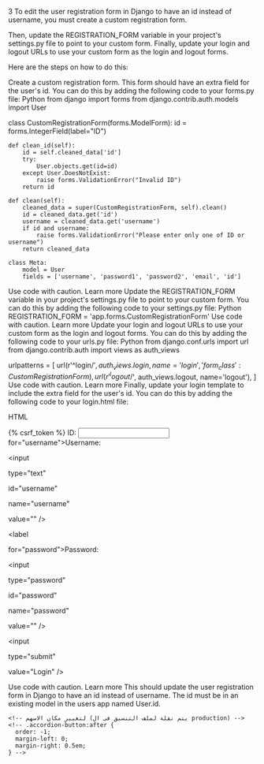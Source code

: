 3
To edit the user registration form in Django to have an id instead of username, you must create a custom registration form.

Then, update the REGISTRATION_FORM variable in your project's settings.py file to point to your custom form. Finally, update your login and logout URLs to use your custom form as the login and logout forms.

Here are the steps on how to do this:

Create a custom registration form. This form should have an extra field for the user's id. You can do this by adding the following code to your forms.py file:
Python
from django import forms
from django.contrib.auth.models import User

class CustomRegistrationForm(forms.ModelForm):
    id = forms.IntegerField(label="ID")

    def clean_id(self):
        id = self.cleaned_data['id']
        try:
            User.objects.get(id=id)
        except User.DoesNotExist:
            raise forms.ValidationError("Invalid ID")
        return id

    def clean(self):
        cleaned_data = super(CustomRegistrationForm, self).clean()
        id = cleaned_data.get('id')
        username = cleaned_data.get('username')
        if id and username:
            raise forms.ValidationError("Please enter only one of ID or username")
        return cleaned_data

    class Meta:
        model = User
        fields = ['username', 'password1', 'password2', 'email', 'id']
Use code with caution. Learn more
Update the REGISTRATION_FORM variable in your project's settings.py file to point to your custom form. You can do this by adding the following code to your settings.py file:
Python
REGISTRATION_FORM = 'app.forms.CustomRegistrationForm'
Use code with caution. Learn more
Update your login and logout URLs to use your custom form as the login and logout forms. You can do this by adding the following code to your urls.py file:
Python
from django.conf.urls import url
from django.contrib.auth import views as auth_views

urlpatterns = [
    url(r'^login/$', auth_views.login, name='login', {'form_class': CustomRegistrationForm}),
    url(r'^logout/$', auth_views.logout, name='logout'),
]
Use code with caution. Learn more
Finally, update your login template to include the extra field for the user's id. You can do this by adding the following code to your login.html file:

HTML
<form method="post" action="{% url 'login' %}">
    {% csrf_token %}
    <label for="id">ID:</label>
    <input type="text" id="id" name="id" value="" />
    <label
 
for="username">Username:</label>

    
<input
 
type="text"
 
id="username"
 
name="username"
 
value="" />

    
<label
 
for="password">Password:</label>

    
<input
 
type="password"
 
id="password"
 
name="password"
 
value="" />

    
<input
 
type="submit"
 
value="Login" />
</form>
Use code with caution. Learn more
This should update the user registration form in Django to have an id instead of username. The id must be in an existing model in the users app named User.id.

    <!-- لتغيير مكان الاسهم (يتم نقلة لملف التنسيق فى ال production) -->
    <!-- .accordion-button:after {
      order: -1;
      margin-left: 0;
      margin-right: 0.5em;
    } -->